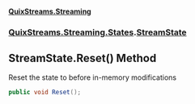 #### [QuixStreams.Streaming](index.md 'index')
### [QuixStreams.Streaming.States](QuixStreams.Streaming.States.md 'QuixStreams.Streaming.States').[StreamState](StreamState.md 'QuixStreams.Streaming.States.StreamState')

## StreamState.Reset() Method

Reset the state to before in-memory modifications

```csharp
public void Reset();
```